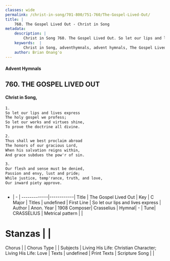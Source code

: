 ```yaml
---
classes: wide
permalink: /christ-in-song/701-800/751-760/The-Gospel-Lived-Out/
title: |
    760. The Gospel Lived Out - Christ in Song
metadata:
    description: |
        Christ in Song 760. The Gospel Lived Out. So let our lips and lives express The holy gospel we profess; So let our works and virtues shine, To prove the doctrine all divine.
    keywords:  |
        Christ in Song, adventhymnals, advent hymnals, The Gospel Lived Out, So let our lips and lives express. 
    author: Brian Onang'o
---
```


#### Advent Hymnals
## 760. THE GOSPEL LIVED OUT
####  Christ in Song,

```txt
1.
So let our lips and lives express
The holy gospel we profess;
So let our works and virtues shine,
To prove the doctrine all divine.

2.
Thus shall we best proclaim abroad
The honors of our gracious Lord,
When his salvation reigns within,
And grace subdues the pow'r of sin.

3.
Our flesh and sense must be denied,
Passion and envy, lust and pride;
While justice, temp'rance, truth, and love,
Our inward piety approve.



```

- |   -  |
-------------|------------|
Title | The Gospel Lived Out |
Key | C Major |
Titles | undefined |
First Line | So let our lips and lives express |
Author | Anon.
Year | 1908
Composer| Crasselius |
Hymnal|  - |
Tune| CRASSELIUS |
Metrical pattern | |
# Stanzas |  |
Chorus |  |
Chorus Type |  |
Subjects | Living His Life: Christian Character; Living His Life: Love |
Texts | undefined |
Print Texts | 
Scripture Song |  |
    
